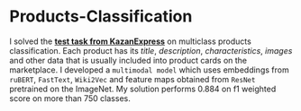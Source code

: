 # Products-Classification

I solved the [**test task from KazanExpress**](https://remarkable-cockatoo-98b.notion.site/KazanExpress-d1c9915724544e1693afd0ca1b61a957) on multiclass products classification. Each product has its _title_, _description_, _characteristics_, _images_ and other data that is usually included into product cards on the marketplace. I developed a `multimodal model` which uses embeddings from `ruBERT`, `FastText`, `Wiki2Vec` and feature maps obtained from `ResNet` pretrained on the ImageNet. My solution performs 0.884 on f1 weighted score on more than 750 classes.
